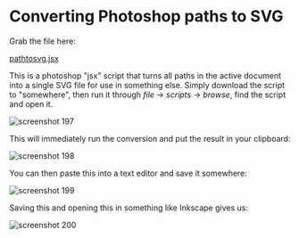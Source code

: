 # Converting Photoshop paths to SVG

Grab the file here:

<a href="https://raw.githubusercontent.com/Pomax/photoshop-paths-to-SVG/master/pathtosvg%2Cjsx" download>pathtosvg.jsx</a>

This is a photoshop "jsx" script that turns all paths in the active document
into a single SVG file for use in something else. Simply download the script
to "somewhere", then run it through *file* → *scripts* → *browse*, find the
script and open it.

![screenshot 197](https://cloud.githubusercontent.com/assets/177243/13687396/db3b5532-e6cf-11e5-9a50-b151e13b8761.png)

This will immediately run the conversion and put the result in your clipboard:

![screenshot 198](https://cloud.githubusercontent.com/assets/177243/13687406/e9c8dc14-e6cf-11e5-9379-236830b2f953.png)

You can then paste this into a text editor and save it somewhere:

![screenshot 199](https://cloud.githubusercontent.com/assets/177243/13687441/278b73b8-e6d0-11e5-87aa-39d563459e1a.png)

Saving this and opening this in something like Inkscape gives us:

![screenshot 200](https://cloud.githubusercontent.com/assets/177243/13687518/8dcc9968-e6d0-11e5-84c1-ebe3c45c6615.png)
